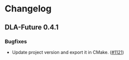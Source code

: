 # Changelog

## DLA-Future 0.4.1

### Bugfixes

- Update project version and export it in CMake. ([#1121](https://github.com/eth-cscs/DLA-Future/pull/1121))
